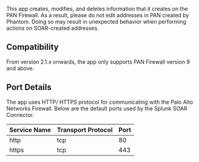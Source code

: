 [comment]: # " File: README.md"
[comment]: # "  Copyright (c) 2014-2023 Splunk Inc."
[comment]: # ""
[comment]: # "Licensed under the Apache License, Version 2.0 (the 'License');"
[comment]: # "you may not use this file except in compliance with the License."
[comment]: # "You may obtain a copy of the License at"
[comment]: # ""
[comment]: # "    http://www.apache.org/licenses/LICENSE-2.0"
[comment]: # ""
[comment]: # "Unless required by applicable law or agreed to in writing, software distributed under"
[comment]: # "the License is distributed on an 'AS IS' BASIS, WITHOUT WARRANTIES OR CONDITIONS OF ANY KIND,"
[comment]: # "either express or implied. See the License for the specific language governing permissions"
[comment]: # "and limitations under the License."
[comment]: # ""
This app creates, modifies, and deletes information that it creates on the PAN Firewall. As a
result, please do not edit addresses in PAN created by Phantom. Doing so may result in unexpected
behavior when performing actions on SOAR-created addresses.

## Compatibility

From version 2.1.x onwards, the app only supports PAN Firewall version 9 and above.

## Port Details

The app uses HTTP/ HTTPS protocol for communicating with the Palo Alto Networks Firewall. Below are
the default ports used by the Splunk SOAR Connector.

| Service Name | Transport Protocol | Port |
|--------------|--------------------|------|
| http         | tcp                | 80   |
| https        | tcp                | 443  |
